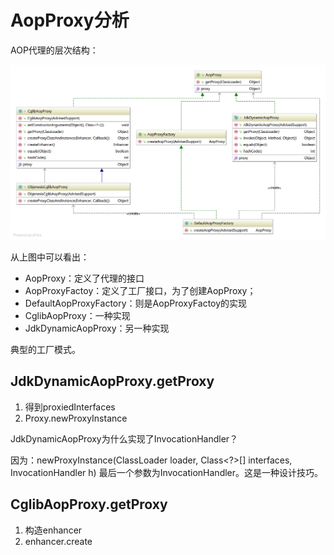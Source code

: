 # AopProxy分析

AOP代理的层次结构：

![](../../../.gitbook/assets/aopproxy.png)

从上图中可以看出：

* AopProxy：定义了代理的接口
* AopProxyFactoy：定义了工厂接口，为了创建AopProxy；
* DefaultAopProxyFactory：则是AopProxyFactoy的实现
* CglibAopProxy：一种实现
* JdkDynamicAopProxy：另一种实现

典型的工厂模式。

## JdkDynamicAopProxy.getProxy

1. 得到proxiedInterfaces
2. Proxy.newProxyInstance

JdkDynamicAopProxy为什么实现了InvocationHandler？

因为：newProxyInstance\(ClassLoader loader, Class&lt;?&gt;\[\] interfaces, InvocationHandler h\) 最后一个参数为InvocationHandler。这是一种设计技巧。

## CglibAopProxy.getProxy

1. 构造enhancer
2. enhancer.create

